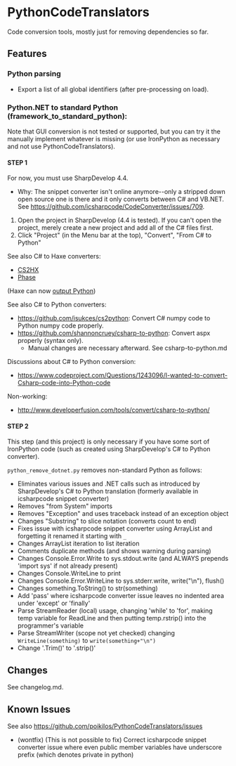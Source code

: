 # PythonCodeTranslators
Code conversion tools, mostly just for removing dependencies so far.


## Features
### Python parsing
* Export a list of all global identifiers (after pre-processing on
  load).

### Python.NET to standard Python (framework_to_standard_python):
Note that GUI conversion is not tested or supported, but you can try it
the manually implement whatever is missing (or use IronPython as
necessary and not use PythonCodeTranslators).

#### STEP 1
For now, you must use SharpDevelop 4.4.
- Why: The snippet converter isn't online anymore--only a stripped down open source one is there and it only converts between C# and VB.NET. See <https://github.com/icsharpcode/CodeConverter/issues/709>.

1. Open the project in SharpDevelop (4.4 is tested). If you can't open the project, merely create a new project and add all of the C# files first.
2. Click "Project" (in the Menu bar at the top), "Convert", "From C# to Python"


See also C# to Haxe converters:
- [CS2HX](https://cs2hx.codeplex.com/releases/view/114192)
- [Phase](https://github.com/CoderLine/Phase)

(Haxe can now [output Python](https://haxe.org/manual/target-python-getting-started.html))

See also C# to Python converters:
- <https://github.com/isukces/cs2python>: Convert C# numpy code to Python numpy code properly.
- <https://github.com/shannoncruey/csharp-to-python>: Convert aspx properly (syntax only).
  - Manual changes are necessary afterward. See csharp-to-python.md

Discussions about C# to Python conversion:
- <https://www.codeproject.com/Questions/1243096/I-wanted-to-convert-Csharp-code-into-Python-code>

Non-working:
- <http://www.developerfusion.com/tools/convert/csharp-to-python/>

#### STEP 2
This step (and this project) is only necessary if you have some sort of IronPython code (such as created using SharpDevelop's C# to Python converter).

`python_remove_dotnet.py` removes non-standard Python as follows:
* Eliminates various issues and .NET calls such as introduced by SharpDevelop's C# to Python translation (formerly available in icsharpcode snippet converter)
* Removes "from System" imports
* Removes "Exception" and uses traceback instead of an exception object
* Changes "Substring" to slice notation (converts count to end)
* Fixes issue with icsharpcode snippet converter using ArrayList and forgetting it renamed it starting with `_`
* Changes ArrayList iteration to list iteration
* Comments duplicate methods (and shows warning during parsing)
* Changes Console.Error.Write to sys.stdout.write (and ALWAYS prepends 'import sys' if not already present)
* Changes Console.WriteLine to print
* Changes Console.Error.WriteLine to sys.stderr.write, write("\n"), flush()
* Changes something.ToString() to str(something)
* Add 'pass' where icsharpcode converter issue leaves no indented area under 'except' or 'finally'
* Parse StreamReader (local) usage, changing 'while' to 'for', making temp variable for ReadLine and then putting temp.rstrip() into the programmer's variable
* Parse StreamWriter (scope not yet checked) changing `WriteLine(something)` to `write(something+"\n")`
* Change '.Trim()' to '.strip()'


## Changes
See changelog.md.


## Known Issues
See also https://github.com/poikilos/PythonCodeTranslators/issues
* (wontfix) (This is not possible to fix) Correct icsharpcode snippet converter issue where even public member variables have underscore prefix (which denotes private in python)
